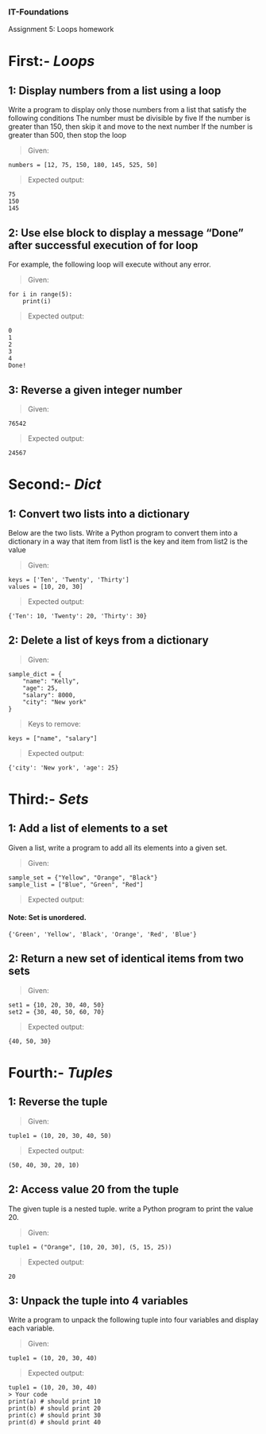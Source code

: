### IT-Foundations

Assignment 5: Loops homework


# First:- ***Loops***

## 1: Display numbers from a list using a loop
Write a program to display only those numbers from a list that satisfy the following conditions
The number must be divisible by five
If the number is greater than 150, then skip it and move to the next number
If the number is greater than 500, then stop the loop
> Given: 
```
numbers = [12, 75, 150, 180, 145, 525, 50]
```

> Expected output:
```
75
150
145
```

## 2: Use else block to display a message “Done” after successful execution of for loop
For example, the following loop will execute without any error.
> Given:
```
for i in range(5):
    print(i)
 ```
> Expected output:
```
0
1
2
3
4
Done!
```
 
## 3: Reverse a given integer number
> Given:
```
76542
```
> Expected output:
```
24567
```
 
 
 
 
 
 
# Second:- ***Dict***
## 1: Convert two lists into a dictionary
Below are the two lists. Write a Python program to convert them into a dictionary in a way that item from list1 is the key and item from list2 is the value
> Given:
```
keys = ['Ten', 'Twenty', 'Thirty']
values = [10, 20, 30]
```
> Expected output:
```
{'Ten': 10, 'Twenty': 20, 'Thirty': 30}
 ```
 
 
## 2: Delete a list of keys from a dictionary
> Given:
```
sample_dict = {
    "name": "Kelly",
    "age": 25,
    "salary": 8000,
    "city": "New york"
}
```
 
> Keys to remove:
```
keys = ["name", "salary"]
```
> Expected output:
```
{'city': 'New york', 'age': 25}
```
 
 
 
 
# Third:- ***Sets***

## 1: Add a list of elements to a set
Given a list, write a program to add all its elements into a given set.
> Given:
```
sample_set = {"Yellow", "Orange", "Black"}
sample_list = ["Blue", "Green", "Red"]
```
> Expected output:
#### Note: Set is unordered.
```
{'Green', 'Yellow', 'Black', 'Orange', 'Red', 'Blue'}
```
 
## 2: Return a new set of identical items from two sets
> Given:
```
set1 = {10, 20, 30, 40, 50}
set2 = {30, 40, 50, 60, 70}
```
> Expected output:
```
{40, 50, 30}
```
 
 
 
# Fourth:- ***Tuples***
## 1: Reverse the tuple
> Given:
```
tuple1 = (10, 20, 30, 40, 50)
```
> Expected output:
```
(50, 40, 30, 20, 10)
```

## 2: Access value 20 from the tuple
The given tuple is a nested tuple. write a Python program to print the value 20.
> Given:
```
tuple1 = ("Orange", [10, 20, 30], (5, 15, 25))
```
> Expected output:
```
20
```
 
## 3: Unpack the tuple into 4 variables
Write a program to unpack the following tuple into four variables and display each variable.
> Given:
```
tuple1 = (10, 20, 30, 40)
```
> Expected output:
```
tuple1 = (10, 20, 30, 40)
> Your code
print(a) # should print 10
print(b) # should print 20
print(c) # should print 30
print(d) # should print 40
```
